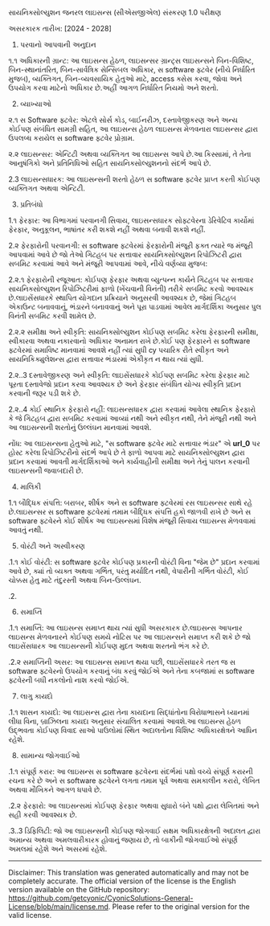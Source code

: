 સાયનિક્સોલ્યુશન જનરલ લાઇસન્સ (સીએસજીએલ)
સંસ્કરણ 1.0 પરીક્ષણ

અસરકારક તારીખ: [2024 - 2028]

1. પરવાનો આપવાની અનુદાન

૧.૧ અધિકારની ગ્રાન્ટ: આ લાઇસન્સ હેઠળ, લાઇસન્સર ગ્રાન્ટ્સ લાઇસન્સને બિન-વિશિષ્ટ, બિન-સ્થાનાંતરિત, બિન-સાર્વત્રિક સેન્સિબલ અધિકાર, સ software ફ્ટવેર (નીચે નિર્ધારિત મુજબ), વ્યક્તિગત, બિન-વ્યવસાયિક હેતુઓ માટે, access ક્સેસ કરવા, જોવા અને ઉપયોગ કરવા માટેનો અધિકાર છે.અહીં આગળ નિર્ધારિત નિયમો અને શરતો.

2. વ્યાખ્યાઓ

૨.૧ સ Software ફ્ટવેર: એટલે સોર્સ કોડ, બાઈનરીઝ, દસ્તાવેજીકરણ અને અન્ય કોઈપણ સંબંધિત સામગ્રી સહિત, આ લાઇસન્સ હેઠળ લાઇસન્સ મેળવનારા લાઇસન્સર દ્વારા ઉપલબ્ધ કરાયેલ સ software ફ્ટવેર પ્રોગ્રામ.

૨.૨ લાઇસન્સર: એન્ટિટી અથવા વ્યક્તિગત આ લાઇસન્સ આપે છે.આ કિસ્સામાં, તે તેના આનુષંગિકો અને પ્રતિનિધિઓ સહિત સાયનિક્સોલ્યુશનનો સંદર્ભ આપે છે.

2.3 લાઇસન્સધારક: આ લાઇસન્સની શરતો હેઠળ સ software ફ્ટવેર પ્રાપ્ત કરતી કોઈપણ વ્યક્તિગત અથવા એન્ટિટી.

3. પ્રતિબંધો

1.૧ ફેરફાર: આ વિભાગમાં પરવાનગી સિવાય, લાઇસન્સધારક સોફ્ટવેરના ડેરિવેટિવ કાર્યોમાં ફેરફાર, અનુકૂલન, ભાષાંતર કરી શકશે નહીં અથવા બનાવી શકશે નહીં.

2.૨ ફેરફારોની પરવાનગી: સ software ફ્ટવેરમાં ફેરફારોની મંજૂરી ફક્ત ત્યારે જ મંજૂરી આપવામાં આવે છે જો તેઓ ગિટહબ પર સત્તાવાર સાયનિક્સોલ્યુશન રિપોઝિટરી દ્વારા સબમિટ કરવામાં આવે અને મંજૂરી આપવામાં આવે, નીચે વર્ણવ્યા મુજબ:

2.૨.૧ ફેરફારોની રજૂઆત: કોઈપણ ફેરફાર અથવા વ્યુત્પન્ન કાર્યને ગિટહબ પર સત્તાવાર સાયનિક્સોલ્યુશન રિપોઝિટરીમાં ફાળો (ખેંચવાની વિનંતી) તરીકે સબમિટ કરવો આવશ્યક છે.લાઇસેંસધારકે સ્થાપિત યોગદાન પ્રક્રિયાને અનુસરવી આવશ્યક છે, જેમાં ગિટહબ એકાઉન્ટ બનાવવાનું, ભંડારને બનાવવાનું અને પૂરા પાડવામાં આવેલ માર્ગદર્શિકા અનુસાર પુલ વિનંતી સબમિટ કરવી શામેલ છે.

2.૨.૨ સમીક્ષા અને સ્વીકૃતિ: સાયનિક્સોલ્યુશન કોઈપણ સબમિટ કરેલા ફેરફારની સમીક્ષા, સ્વીકારવા અથવા નકારવાનો અધિકાર અનામત રાખે છે.કોઈ પણ ફેરફારને સ software ફ્ટવેરમાં સમાવિષ્ટ માનવામાં આવશે નહીં ત્યાં સુધી cy પચારિક રીતે સ્વીકૃત અને સાયનિકિક્યુલેશન્સ દ્વારા સત્તાવાર ભંડારમાં એકીકૃત ન થાય ત્યાં સુધી.

2.૨..3 દસ્તાવેજીકરણ અને સ્વીકૃતિ: લાઇસેંસધારકે કોઈપણ સબમિટ કરેલા ફેરફાર માટે પૂરતા દસ્તાવેજો પ્રદાન કરવા આવશ્યક છે અને ફેરફાર સંબંધિત યોગ્ય સ્વીકૃતિ પ્રદાન કરવાની જરૂર પડી શકે છે.

2.૨..4 કોઈ સ્થાનિક ફેરફારો નહીં: લાઇસન્સધારક દ્વારા કરવામાં આવેલા સ્થાનિક ફેરફારો કે જે ગિટહબ દ્વારા સબમિટ કરવામાં આવ્યાં નથી અને સ્વીકૃત નથી, તેને મંજૂરી નથી અને આ લાઇસન્સની શરતોનું ઉલ્લંઘન માનવામાં આવશે.

નોંધ: આ લાઇસન્સના હેતુઓ માટે, "સ software ફ્ટવેર માટે સત્તાવાર ભંડાર" એ __url_0__ પર હોસ્ટ કરેલા રિપોઝિટરીનો સંદર્ભ આપે છે તે ફાળો આપવા માટે સાયનિક્સોલ્યુશન દ્વારા પ્રદાન કરવામાં આવતી માર્ગદર્શિકાઓ અને કાર્યવાહીની સમીક્ષા અને તેનું પાલન કરવાની લાઇસન્સની જવાબદારી છે.

4. માલિકી

1.૧ બૌદ્ધિક સંપત્તિ: બરાબર, શીર્ષક અને સ software ફ્ટવેરમાં રસ લાઇસન્સર સાથે રહે છે.લાઇસન્સર સ software ફ્ટવેરમાં તમામ બૌદ્ધિક સંપત્તિ હકો જાળવી રાખે છે અને સ software ફ્ટવેરને કોઈ શીર્ષક આ લાઇસન્સમાં વિશેષ મંજૂરી સિવાય લાઇસન્સ મેળવવામાં આવતું નથી.

5. વોરંટી અને અસ્વીકરણ

.1.૧ કોઈ વોરંટી: સ software ફ્ટવેર કોઈપણ પ્રકારની વોરંટી વિના "જેમ છે" પ્રદાન કરવામાં આવે છે, ક્યાં તો વ્યક્ત અથવા ગર્ભિત, પરંતુ મર્યાદિત નથી, વેપારીની ગર્ભિત વોરંટી, કોઈ ચોક્કસ હેતુ માટે તંદુરસ્તી અથવા બિન-ઉલ્લંઘન.

.2.

6. સમાપ્તિ

.1.૧ સમાપ્તિ: આ લાઇસન્સ સમાપ્ત થાય ત્યાં સુધી અસરકારક છે.લાઇસન્સ આપનાર લાઇસન્સ મેળવનારને કોઈપણ સમયે નોટિસ પર આ લાઇસન્સને સમાપ્ત કરી શકે છે જો લાઇસેંસધારક આ લાઇસન્સની કોઈપણ મુદત અથવા શરતનો ભંગ કરે છે.

.2.૨ સમાપ્તિની અસર: આ લાઇસન્સ સમાપ્ત થયા પછી, લાઇસેંસધારકે તરત જ સ software ફ્ટવેરનો ઉપયોગ કરવાનું બંધ કરવું જોઈએ અને તેના કબજામાં સ software ફ્ટવેરની બધી નકલોનો નાશ કરવો જોઈએ.

7. લાગુ કાયદો

.1.૧ શાસન કાયદો: આ લાઇસન્સ દ્વારા તેના કાયદાના સિદ્ધાંતોના વિરોધાભાસને ધ્યાનમાં લીધા વિના, બ્રાઝિલના કાયદા અનુસાર સંચાલિત કરવામાં આવશે.આ લાઇસન્સ હેઠળ ઉદ્ભવતા કોઈપણ વિવાદ સાઓ પાઉલોમાં સ્થિત અદાલતોના વિશિષ્ટ અધિકારક્ષેત્રને આધિન રહેશે.

8. સામાન્ય જોગવાઈઓ

.1.૧ સંપૂર્ણ કરાર: આ લાઇસન્સ સ software ફ્ટવેરના સંદર્ભમાં પક્ષો વચ્ચે સંપૂર્ણ કરારની રચના કરે છે અને સ software ફ્ટવેરને લગતા તમામ પૂર્વ અથવા સમકાલીન કરારો, લેખિત અથવા મૌખિકને આગળ ધપાવે છે.

.2.૨ ફેરફારો: આ લાઇસન્સમાં કોઈપણ ફેરફાર અથવા સુધારો બંને પક્ષો દ્વારા લેખિતમાં અને સહી કરવી આવશ્યક છે.

.3..3 ડિફિલિટી: જો આ લાઇસન્સની કોઈપણ જોગવાઈ સક્ષમ અધિકારક્ષેત્રની અદાલત દ્વારા અમાન્ય અથવા અમલવારીકારક હોવાનું જણાય છે, તો બાકીની જોગવાઈઓ સંપૂર્ણ અમલમાં રહેશે અને અસરમાં રહેશે.

---
Disclaimer: This translation was generated automatically and may not be completely accurate. The official version of the license is the English version available on the GitHub repository: https://github.com/getcyonic/CyonicSolutions-General-License/blob/main/license.md. Please refer to the original version for the valid license.